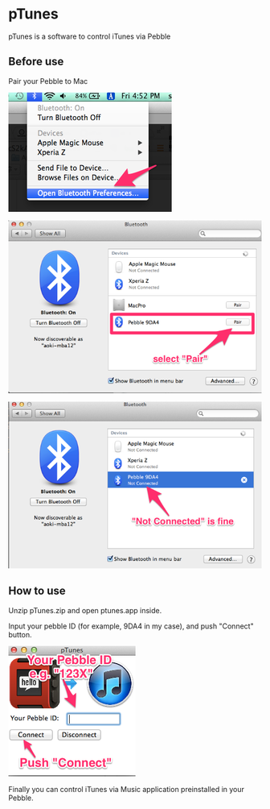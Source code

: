 pTunes
=============
pTunes is a software to control iTunes via Pebble

## Before use
Pair your Pebble to Mac

![bluetooth preference](photos/bluetooth_pref.png)

![pair](photos/pair.png)

![not connected](photos/not_connected.png)

## How to use
Unzip pTunes.zip and open ptunes.app inside.

Input your pebble ID (for example, 9DA4 in my case), 
and push "Connect" button.

![howtouse](photos/howtouse.png)

Finally you can control iTunes via Music application preinstalled in your Pebble.
